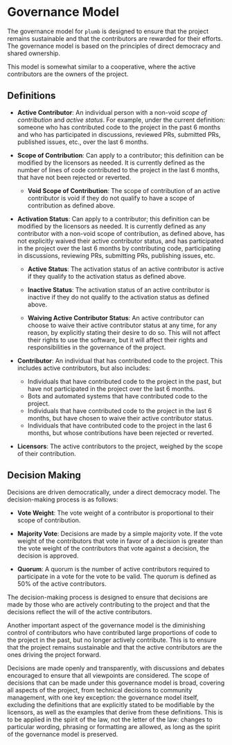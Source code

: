 # Governance Model

The governance model for `plumb` is designed to ensure that the project remains
sustainable and that the contributors are rewarded for their efforts. The
governance model is based on the principles of direct democracy and shared
ownership.

This model is somewhat similar to a cooperative, where the active contributors
are the owners of the project.

## Definitions

  - **Active Contributor**: An individual person with a non-void *scope of
    contribution* and *active status*. For example, under the current
    definition: someone who has contributed code to the project in the past 6
    months and who has participated in discussions, reviewed PRs, submitted PRs,
    published issues, etc., over the last 6 months.

  - **Scope of Contribution**: Can apply to a contributor; this definition can
    be modified by the licensors as needed. It is currently defined as the
    number of lines of code contributed to the project in the last 6 months,
    that have not been rejected or reverted.

      - **Void Scope of Contribution**: The scope of contribution of an active
        contributor is void if they do not qualify to have a scope of
        contribution as defined above.

  - **Activation Status**: Can apply to a contributor; this definition can be
    modified by the licensors as needed. It is currently defined as any
    contributor with a non-void scope of contribution, as defined above, has not
    explicitly waived their active contributor status, and has participated in
    the project over the last 6 months by contributing code, participating in
    discussions, reviewing PRs, submitting PRs, publishing issues, etc.

      - **Active Status**: The activation status of an active contributor is
        active if they qualify to the activation status as defined above.

      - **Inactive Status**: The activation status of an active contributor is
        inactive if they do not qualify to the activation status as defined
        above.

      - **Waiving Active Contributor Status**: An active contributor can choose
        to waive their active contributor status at any time, for any reason, by
        explicitly stating their desire to do so. This will not affect their
        rights to use the software, but it will affect their rights and
        responsibilities in the governance of the project.

  - **Contributor**: An individual that has contributed code to the project.
    This includes active contributors, but also includes:
      - Individuals that have contributed code to the project in the past, but
        have not participated in the project over the last 6 months.
      - Bots and automated systems that have contributed code to the project.
      - Individuals that have contributed code to the project in the last 6
        months, but have chosen to waive their active contributor status.
      - Individuals that have contributed code to the project in the last 6
        months, but whose contributions have been rejected or reverted.

  - **Licensors**: The active contributors to the project, weighed by the scope
    of their contribution.

## Decision Making

Decisions are driven democratically, under a direct democracy model. The
decision-making process is as follows:

  - **Vote Weight**: The vote weight of a contributor is proportional to their
    scope of contribution.

  - **Majority Vote**: Decisions are made by a simple majority vote. If the
    vote weight of the contributors that vote in favor of a decision is greater
    than the vote weight of the contributors that vote against a decision, the
    decision is approved.

  - **Quorum**: A quorum is the number of active contributors required to
    participate in a vote for the vote to be valid. The quorum is defined as
    50% of the active contributors.

The decision-making process is designed to ensure that decisions are made by
those who are actively contributing to the project and that the decisions
reflect the will of the active contributors.

Another important aspect of the governance model is the diminishing control of
contributors who have contributed large proportions of code to the project in
the past, but no longer actively contribute. This is to ensure that the project
remains sustainable and that the active contributors are the ones driving the
project forward.

Decisions are made openly and transparently, with discussions and debates
encouraged to ensure that all viewpoints are considered. The scope of decisions
that can be made under this governance model is broad, covering all aspects of
the project, from technical decisions to community management, with one key
exception: the governance model itself, excluding the definitions that are
explicitly stated to be modifiable by the licensors, as well as the examples
that derive from these definitions. This is to be applied in the spirit of
the law, not the letter of the law: changes to particular wording, phrasing or
formatting are allowed, as long as the spirit of the governance model is
preserved.
